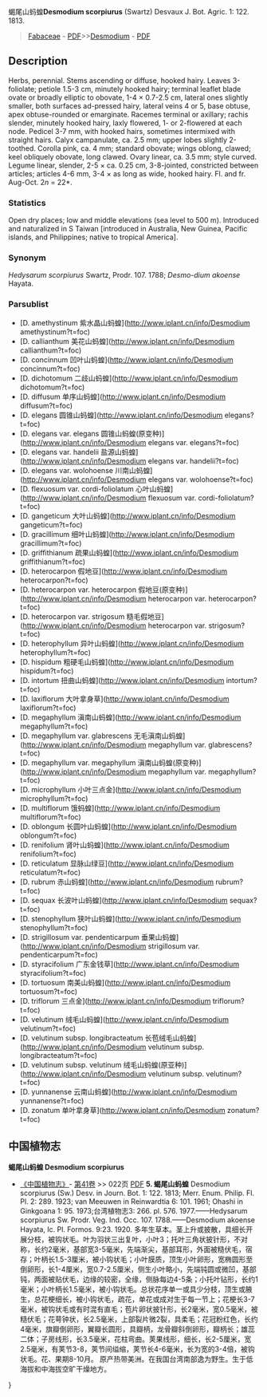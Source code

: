 蝎尾山蚂蝗**Desmodium scorpiurus** (Swartz) Desvaux J. Bot. Agric. 1: 122. 1813.

> [Fabaceae](http://www.iplant.cn/info/Fabaceae?t=foc) - [PDF](http://www.iplant.cn/foc/pdf/Fabaceae.pdf)>>[Desmodium](http://www.iplant.cn/info/Desmodium?t=foc) - [PDF](http://www.iplant.cn/foc/pdf/Desmodium.pdf)
## Description

Herbs, perennial. Stems ascending or diffuse, hooked hairy. Leaves 3-foliolate; petiole 1.5-3 cm, minutely hooked hairy; terminal leaflet blade ovate or broadly elliptic to obovate, 1-4 × 0.7-2.5 cm, lateral ones slightly smaller, both surfaces ad-pressed hairy, lateral veins 4 or 5, base obtuse, apex obtuse-rounded or emarginate. Racemes terminal or axillary; rachis slender, minutely hooked hairy, laxly flowered, 1- or 2-flowered at each node. Pedicel 3-7 mm, with hooked hairs, sometimes intermixed with straight hairs. Calyx campanulate, ca. 2.5 mm; upper lobes slightly 2-toothed. Corolla pink, ca. 4 mm; standard obovate; wings oblong, clawed; keel obliquely obovate, long clawed. Ovary linear, ca. 3.5 mm; style curved. Legume linear, slender, 2-5 × ca. 0.25 cm, 3-8-jointed, constricted between articles; articles 4-6 mm, 3-4 × as long as wide, hooked hairy. Fl. and fr. Aug-Oct. 2*n* = 22*.

### Statistics
Open dry places; low and middle elevations (sea level to 500 m). Introduced and naturalized in S Taiwan [introduced in Australia, New Guinea, Pacific islands, and Philippines; native to tropical America].

### Synonym
*Hedysarum scorpiurus* Swartz, Prodr. 107. 1788; *Desmo-dium akoense* Hayata.

### Parsublist

* [D.  amethystinum  紫水晶山蚂蝗](http://www.iplant.cn/info/Desmodium amethystinum?t=foc)
* [D.  callianthum  美花山蚂蝗](http://www.iplant.cn/info/Desmodium callianthum?t=foc)
* [D.  concinnum  凹叶山蚂蝗](http://www.iplant.cn/info/Desmodium concinnum?t=foc)
* [D.  dichotomum  二歧山蚂蝗](http://www.iplant.cn/info/Desmodium dichotomum?t=foc)
* [D.  diffusum  单序山蚂蝗](http://www.iplant.cn/info/Desmodium diffusum?t=foc)
* [D.  elegans  圆锥山蚂蝗](http://www.iplant.cn/info/Desmodium elegans?t=foc)
* [D.  elegans var. elegans  圆锥山蚂蝗(原变种)](http://www.iplant.cn/info/Desmodium elegans var. elegans?t=foc)
* [D.  elegans var. handelii  盐源山蚂蝗](http://www.iplant.cn/info/Desmodium elegans var. handelii?t=foc)
* [D.  elegans var. wolohoense  川南山蚂蝗](http://www.iplant.cn/info/Desmodium elegans var. wolohoense?t=foc)
* [D.  flexuosum var. cordi-foliolatum  心叶山蚂蝗](http://www.iplant.cn/info/Desmodium flexuosum var. cordi-foliolatum?t=foc)
* [D.  gangeticum  大叶山蚂蝗](http://www.iplant.cn/info/Desmodium gangeticum?t=foc)
* [D.  gracillimum  细叶山蚂蝗](http://www.iplant.cn/info/Desmodium gracillimum?t=foc)
* [D.  griffithianum  疏果山蚂蝗](http://www.iplant.cn/info/Desmodium griffithianum?t=foc)
* [D.  heterocarpon  假地豆](http://www.iplant.cn/info/Desmodium heterocarpon?t=foc)
* [D.  heterocarpon var. heterocarpon  假地豆(原变种)](http://www.iplant.cn/info/Desmodium heterocarpon var. heterocarpon?t=foc)
* [D.  heterocarpon var. strigosum  糙毛假地豆](http://www.iplant.cn/info/Desmodium heterocarpon var. strigosum?t=foc)
* [D.  heterophyllum  异叶山蚂蝗](http://www.iplant.cn/info/Desmodium heterophyllum?t=foc)
* [D.  hispidum  粗硬毛山蚂蝗](http://www.iplant.cn/info/Desmodium hispidum?t=foc)
* [D.  intortum  扭曲山蚂蝗](http://www.iplant.cn/info/Desmodium intortum?t=foc)
* [D.  laxiflorum  大叶拿身草](http://www.iplant.cn/info/Desmodium laxiflorum?t=foc)
* [D.  megaphyllum  滇南山蚂蝗](http://www.iplant.cn/info/Desmodium megaphyllum?t=foc)
* [D.  megaphyllum var. glabrescens  无毛滇南山蚂蝗](http://www.iplant.cn/info/Desmodium megaphyllum var. glabrescens?t=foc)
* [D.  megaphyllum var. megaphyllum  滇南山蚂蝗(原变种)](http://www.iplant.cn/info/Desmodium megaphyllum var. megaphyllum?t=foc)
* [D.  microphyllum  小叶三点金](http://www.iplant.cn/info/Desmodium microphyllum?t=foc)
* [D.  multiflorum  饿蚂蝗](http://www.iplant.cn/info/Desmodium multiflorum?t=foc)
* [D.  oblongum  长圆叶山蚂蝗](http://www.iplant.cn/info/Desmodium oblongum?t=foc)
* [D.  renifolium  肾叶山蚂蝗](http://www.iplant.cn/info/Desmodium renifolium?t=foc)
* [D.  reticulatum  显脉山绿豆](http://www.iplant.cn/info/Desmodium reticulatum?t=foc)
* [D.  rubrum  赤山蚂蝗](http://www.iplant.cn/info/Desmodium rubrum?t=foc)
* [D.  sequax  长波叶山蚂蝗](http://www.iplant.cn/info/Desmodium sequax?t=foc)
* [D.  stenophyllum  狭叶山蚂蝗](http://www.iplant.cn/info/Desmodium stenophyllum?t=foc)
* [D.  strigillosum var. pendenticarpum  垂果山蚂蝗](http://www.iplant.cn/info/Desmodium strigillosum var. pendenticarpum?t=foc)
* [D.  styracifolium  广东金钱草](http://www.iplant.cn/info/Desmodium styracifolium?t=foc)
* [D.  tortuosum  南美山蚂蝗](http://www.iplant.cn/info/Desmodium tortuosum?t=foc)
* [D.  triflorum  三点金](http://www.iplant.cn/info/Desmodium triflorum?t=foc)
* [D.  velutinum  绒毛山蚂蝗](http://www.iplant.cn/info/Desmodium velutinum?t=foc)
* [D.  velutinum subsp. longibracteatum  长苞绒毛山蚂蝗](http://www.iplant.cn/info/Desmodium velutinum subsp. longibracteatum?t=foc)
* [D.  velutinum subsp. velutinum  绒毛山蚂蝗(原亚种)](http://www.iplant.cn/info/Desmodium velutinum subsp. velutinum?t=foc)
* [D.  yunnanense  云南山蚂蝗](http://www.iplant.cn/info/Desmodium yunnanense?t=foc)
* [D.  zonatum  单叶拿身草](http://www.iplant.cn/info/Desmodium zonatum?t=foc)

## 中国植物志
**蝎尾山蚂蝗 Desmodium scorpiurus**

* [《中国植物志》](http://www.iplant.cn/frps)- [第41卷](http://www.iplant.cn/frps/vol/41) >> 022页 [PDF](http://www.iplant.cn/frps/pdf/41/022.PDF)
**5. 蝎尾山蚂蝗**
Desmodium scorpiurus (Sw.) Desv. in Journ. Bot. 1: 122. 1813; Merr. Enum. Philip. Fl. Pl. 2: 289. 1923; van Meeuwen in Reinwardtia 6: 101. 1961; Ohashi in Ginkgoana 1: 95. 1973;台湾植物志3: 266. pl. 576. 1977.——Hedysarum scorpiurus Sw. Prodr. Veg. Ind. Occ. 107. 1788.——Desmodium akoense Hayata, Ic. Pl. Formos. 9:23. 1920.
多年生草本。茎上升或披散，具细长开展分枝，被钩状毛。叶为羽状三出复叶，小叶3；托叶三角状披针形，不对称，长约2毫米，基部宽3-5毫米，先端渐尖，基部耳形，外面被糙伏毛，宿存；叶柄长1.5-3厘米，被小钩状毛；小叶膜质，顶生小叶卵形，宽椭圆形至倒卵形，长1-4厘米，宽0.7-2.5厘米，侧生小叶略小，先端钝圆或微凹，基部钝，两面被贴伏毛，边缘的较密，全缘，侧脉每边4-5条；小托叶钻形，长约1毫米；小叶柄长1.5毫米，被小钩状毛。总状花序单一或具少分枝，顶生或腋生，总花梗细长，被小钩状毛，疏花，单花或成对生于每一节上；花梗长3-7毫米，被钩状毛或有时混有直毛；苞片卵状披针形，长2毫米，宽0.5毫米，被糙伏毛；花萼钟状，长2.5毫米，上部裂片微2裂，具柔毛；花冠粉红色，长约4毫米，旗瓣倒卵形，翼瓣长圆形，具瓣柄，龙骨瓣斜倒卵形，瓣柄长；雄蕊二体；子房线形，长3.5毫米，花柱弯曲。荚果线形，细长，长2-5厘米，宽2.5毫米，有荚节3-8，荚节间缢缩，荚节长4-6毫米，长为宽的3-4倍，被钩状毛。花、果期8-10月。
原产热带美洲。在我国台湾南部逸为野生。生于低海拔和中海拔空旷干燥地方。

}